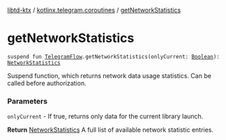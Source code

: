 [libtd-ktx](../index.md) / [kotlinx.telegram.coroutines](index.md) / [getNetworkStatistics](./get-network-statistics.md)

# getNetworkStatistics

`suspend fun `[`TelegramFlow`](../kotlinx.telegram.core/-telegram-flow/index.md)`.getNetworkStatistics(onlyCurrent: `[`Boolean`](https://kotlinlang.org/api/latest/jvm/stdlib/kotlin/-boolean/index.html)`): `[`NetworkStatistics`](https://tdlibx.github.io/td/docs/org/drinkless/td/libcore/telegram/TdApi.NetworkStatistics.html)

Suspend function, which returns network data usage statistics. Can be called before
authorization.

### Parameters

`onlyCurrent` - If true, returns only data for the current library launch.

**Return**
[NetworkStatistics](https://tdlibx.github.io/td/docs/org/drinkless/td/libcore/telegram/TdApi.NetworkStatistics.html) A full list of available network statistic entries.

